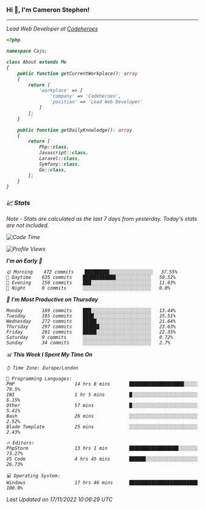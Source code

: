 ### Hi 👋, I'm Cameron Stephen!
<hr>
<p><em>Lead Web Developer at <a href="https://codeheroes.co.uk">Codeheroes</a></p>


```php
<?php

namespace Cajs;

class About extends Me
{
    public function getCurrentWorkplace(): array
    {
        return [
            'workplace' => [
                'company' => 'Codeheroes',
                'position' => 'Lead Web Developer'
            ]
        ];
    }

    public function getDailyKnowledge(): array
    {
        return [
            Php::class,
            Javascript::class,
            Laravel::class,
            Symfony::class,
            Go::class,
        ];
    }
}
```

### 📈 Stats
<p><em>Note - Stats are calculated as the last 7 days from yesterday. Today's stats are not included.</em></p>


<!--START_SECTION:waka-->
![Code Time](http://img.shields.io/badge/Code%20Time-3%2C217%20hrs%203%20mins-blue)

![Profile Views](http://img.shields.io/badge/Profile%20Views-0-blue)

**I'm an Early 🐤** 

```text
🌞 Morning    472 commits    █████████░░░░░░░░░░░░░░░░   37.55% 
🌆 Daytime    635 commits    ████████████░░░░░░░░░░░░░   50.52% 
🌃 Evening    150 commits    ███░░░░░░░░░░░░░░░░░░░░░░   11.93% 
🌙 Night      0 commits      ░░░░░░░░░░░░░░░░░░░░░░░░░   0.0%

```
📅 **I'm Most Productive on Thursday** 

```text
Monday       169 commits    ███░░░░░░░░░░░░░░░░░░░░░░   13.44% 
Tuesday      195 commits    ████░░░░░░░░░░░░░░░░░░░░░   15.51% 
Wednesday    272 commits    █████░░░░░░░░░░░░░░░░░░░░   21.64% 
Thursday     297 commits    ██████░░░░░░░░░░░░░░░░░░░   23.63% 
Friday       281 commits    █████░░░░░░░░░░░░░░░░░░░░   22.35% 
Saturday     9 commits      ░░░░░░░░░░░░░░░░░░░░░░░░░   0.72% 
Sunday       34 commits     ░░░░░░░░░░░░░░░░░░░░░░░░░   2.7%

```


📊 **This Week I Spent My Time On** 

```text
⌚︎ Time Zone: Europe/London

💬 Programming Languages: 
PHP                      14 hrs 8 mins       ████████████████████░░░░░   79.5% 
INI                      1 hr 5 mins         █░░░░░░░░░░░░░░░░░░░░░░░░   6.15% 
Other                    57 mins             █░░░░░░░░░░░░░░░░░░░░░░░░   5.41% 
Bash                     26 mins             ░░░░░░░░░░░░░░░░░░░░░░░░░   2.52% 
Blade Template           25 mins             ░░░░░░░░░░░░░░░░░░░░░░░░░   2.43%

🔥 Editors: 
PhpStorm                 13 hrs 1 min        ██████████████████░░░░░░░   73.27% 
VS Code                  4 hrs 45 mins       ██████░░░░░░░░░░░░░░░░░░░   26.73%

💻 Operating System: 
Windows                  17 hrs 46 mins      █████████████████████████   100.0%

```


 Last Updated on 17/11/2022 10:06:29 UTC
<!--END_SECTION:waka-->
